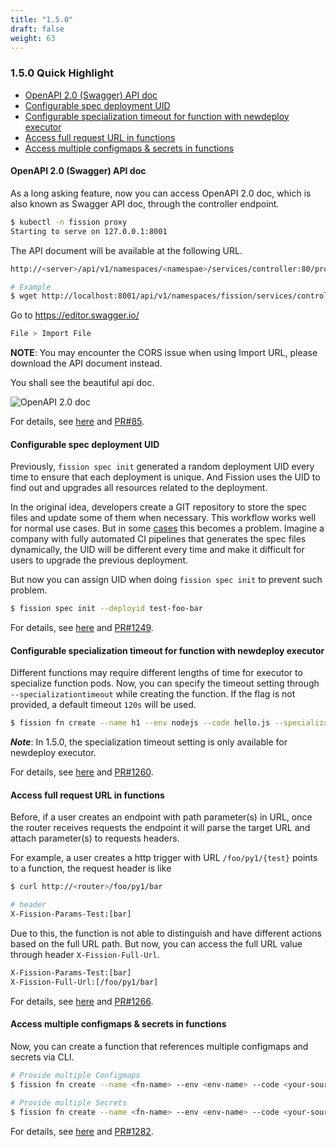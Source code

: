 ```yaml
---
title: "1.5.0"
draft: false
weight: 63
---
```


### 1.5.0 Quick Highlight

* [OpenAPI 2.0 (Swagger) API doc](#openapi-2-0-swagger-api-doc)
* [Configurable spec deployment UID](#configurable-spec-deployment-uid)
* [Configurable specialization timeout for function with newdeploy executor](#configurable-specialization-timeout-for-function-with-newdeploy-executor)
* [Access full request URL in functions](#access-full-request-url-in-functions)
* [Access multiple configmaps & secrets in functions](#go-module-support-for-go-environment)

#### OpenAPI 2.0 (Swagger) API doc  

As a long asking feature, now you can access OpenAPI 2.0 doc, which is also known as Swagger API doc, through the controller endpoint.   

```bash
$ kubectl -n fission proxy
Starting to serve on 127.0.0.1:8001
```

The API document will be available at the following URL.

```bash
http://<server>/api/v1/namespaces/<namespae>/services/controller:80/proxy/v2/apidocs.json

# Example
$ wget http://localhost:8001/api/v1/namespaces/fission/services/controller:80/proxy/v2/apidocs.json
```

Go to https://editor.swagger.io/ 

```bash
File > Import File 
```

**NOTE**: You may encounter the CORS issue when using Import URL, please download the API document instead.

You shall see the beautiful api doc.

![OpenAPI 2.0 doc](../assets/1.5.0/openapi.png)

For details, see [here](https://github.com/fission/fission/issues/1245) and [PR#85](https://github.com/fission/fission/pull/85).

#### Configurable spec deployment UID 

Previously, `fission spec init` generated a random deployment UID every time to ensure that each
deployment is unique. And Fission uses the UID to find out and upgrades all resources related to the deployment. 

In the original idea, developers create a GIT repository to store the spec files and update some of them when necessary. 
This workflow works well for normal use cases. But in some [cases](https://github.com/fission/fission/issues/1232#issuecomment-511289934)
this becomes a problem. 
Imagine a company with fully automated CI pipelines that generates the spec files dynamically, 
the UID will be different every time and make it difficult for users to upgrade the previous deployment. 
 
But now you can assign UID when doing `fission spec init` to prevent such problem. 

```bash
$ fission spec init --deployid test-foo-bar
```

For details, see [here](https://github.com/fission/fission/issues/1232) and [PR#1249](https://github.com/fission/fission/pull/1249).

#### Configurable specialization timeout for function with newdeploy executor

Different functions may require different lengths of time for executor to specialize function pods. Now, you can specify the timeout setting
through `--specializationtimeout` while creating the function. If the flag is not provided, a default timeout `120s` will be used.

```bash
$ fission fn create --name h1 --env nodejs --code hello.js --specializationtimeout 100 --executor newdeploy 
```

***Note***: In 1.5.0, the specialization timeout setting is only available for newdeploy executor.

For details, see [here](https://github.com/fission/fission/issues/1213) and [PR#1260](https://github.com/fission/fission/pull/1260).

#### Access full request URL in functions

Before, if a user creates an endpoint with path parameter(s) in URL, once the router receives requests the endpoint it will
parse the target URL and attach parameter(s) to requests headers. 

For example, a user creates a http trigger with URL `/foo/py1/{test}` points to a function, the request header is like

```bash
$ curl http://<router>/foo/py1/bar

# header
X-Fission-Params-Test:[bar]
```

Due to this, the function is not able to distinguish and have different actions based on the full URL path. 
But now, you can access the full URL value through header `X-Fission-Full-Url`.

```bash
X-Fission-Params-Test:[bar]
X-Fission-Full-Url:[/foo/py1/bar]
```

For details, see [here](https://github.com/fission/fission/issues/1153) and [PR#1266](https://github.com/fission/fission/pull/1266).

#### Access multiple configmaps & secrets in functions

Now, you can create a function that references multiple configmaps and secrets via CLI.

```bash
# Provide multiple Configmaps
$ fission fn create --name <fn-name> --env <env-name> --code <your-source> --configmap <configmap-one> --configmap <configmap-two>

# Provide multiple Secrets
$ fission fn create --name <fn-name> --env <env-name> --code <your-source> --secret <secret-one> --secret <secret-two>
```

For details, see [here](https://github.com/fission/fission/issues/1055) and [PR#1282](https://github.com/fission/fission/pull/1282).

